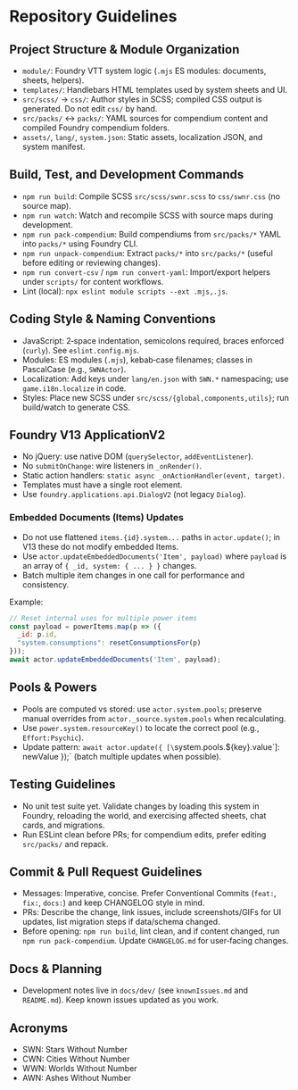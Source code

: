 # Repository Guidelines

## Project Structure & Module Organization
- `module/`: Foundry VTT system logic (`.mjs` ES modules: documents, sheets, helpers).
- `templates/`: Handlebars HTML templates used by system sheets and UI.
- `src/scss/` → `css/`: Author styles in SCSS; compiled CSS output is generated. Do not edit `css/` by hand.
- `src/packs/` ↔ `packs/`: YAML sources for compendium content and compiled Foundry compendium folders.
- `assets/`, `lang/`, `system.json`: Static assets, localization JSON, and system manifest.

## Build, Test, and Development Commands
- `npm run build`: Compile SCSS `src/scss/swnr.scss` to `css/swnr.css` (no source map).
- `npm run watch`: Watch and recompile SCSS with source maps during development.
- `npm run pack-compendium`: Build compendiums from `src/packs/*` YAML into `packs/*` using Foundry CLI.
- `npm run unpack-compendium`: Extract `packs/*` into `src/packs/*` (useful before editing or reviewing changes).
- `npm run convert-csv` / `npm run convert-yaml`: Import/export helpers under `scripts/` for content workflows.
- Lint (local): `npx eslint module scripts --ext .mjs,.js`.

## Coding Style & Naming Conventions
- JavaScript: 2‑space indentation, semicolons required, braces enforced (`curly`). See `eslint.config.mjs`.
- Modules: ES modules (`.mjs`), kebab‑case filenames; classes in PascalCase (e.g., `SWNActor`).
- Localization: Add keys under `lang/en.json` with `SWN.*` namespacing; use `game.i18n.localize` in code.
- Styles: Place new SCSS under `src/scss/{global,components,utils}`; run build/watch to generate CSS.

## Foundry V13 ApplicationV2
- No jQuery: use native DOM (`querySelector`, `addEventListener`).
- No `submitOnChange`: wire listeners in `_onRender()`.
- Static action handlers: `static async _onActionHandler(event, target)`.
- Templates must have a single root element.
- Use `foundry.applications.api.DialogV2` (not legacy `Dialog`).

### Embedded Documents (Items) Updates
- Do not use flattened `items.{id}.system...` paths in `actor.update()`; in V13 these do not modify embedded Items.
- Use `actor.updateEmbeddedDocuments('Item', payload)` where `payload` is an array of `{ _id, system: { ... } }` changes.
- Batch multiple item changes in one call for performance and consistency.

Example:
```js
// Reset internal uses for multiple power items
const payload = powerItems.map(p => ({
  _id: p.id,
  "system.consumptions": resetConsumptionsFor(p)
}));
await actor.updateEmbeddedDocuments('Item', payload);
```

## Pools & Powers
- Pools are computed vs stored: use `actor.system.pools`; preserve manual overrides from `actor._source.system.pools` when recalculating.
- Use `power.system.resourceKey()` to locate the correct pool (e.g., `Effort:Psychic`).
- Update pattern: `await actor.update({ [\`system.pools.${key}.value\`]: newValue });` (batch multiple updates when possible).

## Testing Guidelines
- No unit test suite yet. Validate changes by loading this system in Foundry, reloading the world, and exercising affected sheets, chat cards, and migrations.
- Run ESLint clean before PRs; for compendium edits, prefer editing `src/packs/` and repack.

## Commit & Pull Request Guidelines
- Messages: Imperative, concise. Prefer Conventional Commits (`feat:`, `fix:`, `docs:`) and keep CHANGELOG style in mind.
- PRs: Describe the change, link issues, include screenshots/GIFs for UI updates, list migration steps if data/schema changed.
- Before opening: `npm run build`, lint clean, and if content changed, run `npm run pack-compendium`. Update `CHANGELOG.md` for user‑facing changes.

## Docs & Planning
- Development notes live in `docs/dev/` (see `knownIssues.md` and `README.md`). Keep known issues updated as you work.

## Acronyms
- SWN: Stars Without Number
- CWN: Cities Without Number
- WWN: Worlds Without Number
- AWN: Ashes Without Number
